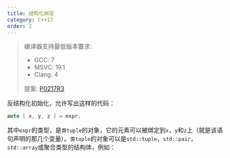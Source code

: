 ```yaml
---
title: 结构化绑定
category: C++17
order: 2
---
```


> 编译器支持最低版本要求:
> * GCC: 7
> * MSVC: 19.1
> * Clang: 4
>
> 提案: [P0217R3](http://wg21.link/p0217r3)

反结构化初始化，允许写出这样的代码：

```c++
auto [ x, y, z ] = expr;
```

其中`expr`的类型，是`类tuple`的对象，它的元素可以被绑定到`x`，`y`和`z`上（就是该语句声明的那几个变量）。`类tuple`的对象可以是`std::tuple`，`std::pair`，`std::array`或聚合类型的结构体，例如：

```c++
```